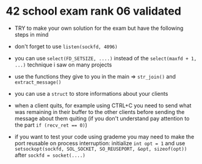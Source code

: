  # 42 school exam rank 06 validated

 - TRY to make your own solution for the exam but have the following steps in mind
 - don't forget to use `listen(sockfd, 4096)`
 - you can use `select(FD_SETSIZE, ....)` instead of the `select(maxfd + 1, ...)` technique i saw on many projects
 - use the functions they give to you in the main => `str_join()` and `extract_message()`
 - you can use a `struct` to store informations about your clients
 - when a client quits, for example using CTRL+C you need to send what was remaining in their buffer to the other clients before sending the message about them quiting (if you don't understand pay attention to the part `if (recv_ret == 0)`)

 
 - if you want to test your code using grademe you may need to make the port reusable on process interruption: initialize `int opt = 1` and use `setsockopt(sockfd, SOL_SOCKET, SO_REUSEPORT, &opt, sizeof(opt))` after `sockfd = socket(....)`
